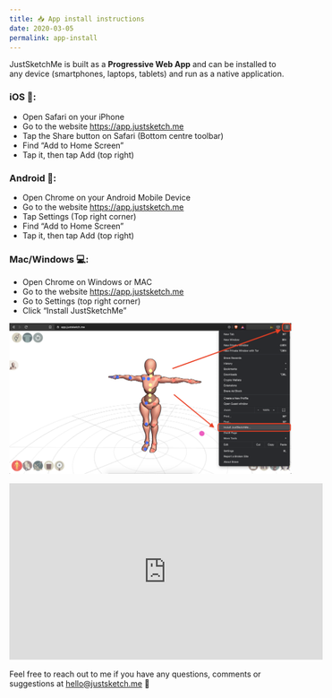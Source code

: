 ```yaml
---
title: 📥 App install instructions
date: 2020-03-05
permalink: app-install
---
```


JustSketchMe is built as a **Progressive Web App** and can be installed to any device (smartphones, laptops, tablets) and run as a native application.

### iOS 📲:
- Open Safari on your iPhone
- Go to the website https://app.justsketch.me
- Tap the Share button on Safari (Bottom centre toolbar)
- Find “Add to Home Screen”
- Tap it, then tap Add (top right)

### Android 📲:
- Open Chrome on your Android Mobile Device
- Go to the website https://app.justsketch.me
- Tap Settings (Top right corner)
- Find “Add to Home Screen”
- Tap it, then tap Add (top right)

### Mac/Windows 💻:
- Open Chrome on Windows or MAC
- Go to the website https://app.justsketch.me
- Go to Settings (top right corner)
- Click “Install JustSketchMe”

![Browser install](images/screenshots/browser.png)

<iframe width="560" height="315" src="https://www.youtube.com/embed/4ExW7LwgiC4" frameborder="0" allow="accelerometer; autoplay; encrypted-media; gyroscope; picture-in-picture" allowfullscreen></iframe>

Feel free to reach out to me if you have any questions, comments or suggestions at [hello@justsketch.me](mailto:hello@justsketch.me) 💌
